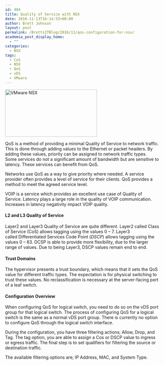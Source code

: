 ```yaml
---
id: 484
title: Quality of Service with NSX
date: 2016-11-13T16:14:53+00:00
author: Brett Johnson
layout: post
permalink: /BrettsITBlog/2016/11/qos-configuration-for-nsx/
academia_post_display_home:
  - ""
categories:
  - NSX
tags:
  - CoS
  - NSX
  - QoS
  - vDS
  - VMware
---
```

<img class="alignnone size-medium wp-image-486" src="https://sdbrett.com/assets/images/2016/11/VMW-NSX-Logo1-300x154.jpg" alt="VMware NSX" width="300" height="154" srcset="https://sdbrett.com/assets/images/2016/11/VMW-NSX-Logo1-300x154.jpg 300w, https://sdbrett.com/assets/images/2016/11/VMW-NSX-Logo1-260x133.jpg 260w, https://sdbrett.com/assets/images/2016/11/VMW-NSX-Logo1.jpg 359w" sizes="(max-width: 300px) 100vw, 300px" />

QoS is a method of providing a minimal Quality of Service to network traffic. This is done through adding values to the Ethernet or packet headers. By adding these values, priority can be assigned to network traffic types. Some services do not a significant amount of bandwidth but are sensitive to latency. These services can benefit from QoS.

Networks use QoS as a way to give priority where needed. A service provider often provides a level of service for their clients. QoS provides a method to meet the agreed service level.

VOIP is a service which provides an excellent use case of Quality of Service. Latency plays a large role in the quality of VOIP communication. Increases in latency negativity impact VOIP quality.

#### L2 and L3 Quality of Service

Layer2 and Layer3 Quality of Service are quite different. Layer2 called Class of Service (CoS) allows tagging using the values 0 &#8211; 7. Layer3 called Differentiated Services Code Point (_DSCP_) allows tagging using the values 0 &#8211; 63. DCSP is able to provide more flexibility, due to the larger range of values. Due to being Layer3, DSCP values remain end to end.

#### Trust Domains

The hypervisor presents a trust boundary, which means that it sets the QoS value for different traffic types. The expectation is for physical switching to trust these values. No reclassification is necessary at the server-facing port of a leaf switch.

#### Configuration Overview

When configuring QoS for logical switch, you need to do so on the vDS port group for that logical switch. The process of configuring QoS for a logical switch is the same as a normal vDS port group. There is currently no option to configure QoS through the logical switch interface.

During the configuration, you have three filtering actions; Allow, Drop, and Tag. The tag option, you are able to assign a Cos or DSCP value to ingress or egress traffic. The final step is to set qualifiers for filtering the source or destination traffic.

The available filtering options are; IP Address, MAC, and System Type.